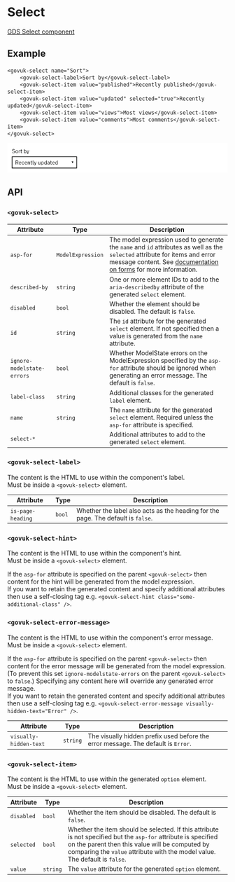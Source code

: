 # Select

[GDS Select component](https://design-system.service.gov.uk/components/select/)

## Example

```razor
<govuk-select name="Sort">
    <govuk-select-label>Sort by</govuk-select-label>
    <govuk-select-item value="published">Recently published</govuk-select-item>
    <govuk-select-item value="updated" selected="true">Recently updated</govuk-select-item>
    <govuk-select-item value="views">Most views</govuk-select-item>
    <govuk-select-item value="comments">Most comments</govuk-select-item>
</govuk-select>
```

![Select](../images/select.png)

## API

### `<govuk-select>`

| Attribute | Type | Description |
| --- | --- | --- |
| `asp-for` | `ModelExpression` | The model expression used to generate the `name` and `id` attributes as well as the `selected` attribute for items and error message content. See [documentation on forms](forms.md) for more information. |
| `described-by` | `string` | One or more element IDs to add to the `aria-describedby` attribute of the generated `select` element. |
| `disabled` | `bool` | Whether the element should be disabled. The default is `false`. |
| `id` | `string` | The `id` attribute for the generated `select` element. If not specified then a value is generated from the `name` attribute. |
| `ignore-modelstate-errors` | `bool` | Whether ModelState errors on the ModelExpression specified by the `asp-for` attribute should be ignored when generating an error message. The default is `false`. |
| `label-class` | `string` | Additional classes for the generated `label` element. |
| `name` | `string` | The `name` attribute for the generated `select` element. Required unless the `asp-for` attribute is specified. |
| `select-*` | | Additional attributes to add to the generated `select` element. |

### `<govuk-select-label>`

The content is the HTML to use within the component's label.\
Must be inside a `<govuk-select>` element.

| Attribute | Type | Description |
| --- | --- | --- |
| `is-page-heading` | `bool` | Whether the label also acts as the heading for the page. The default is `false`. |

### `<govuk-select-hint>`

The content is the HTML to use within the component's hint.\
Must be inside a `<govuk-select>` element.

If the `asp-for` attribute is specified on the parent `<govuk-select>` then content for the hint will be generated from the model expression.\
If you want to retain the generated content and specify additional attributes then use a self-closing tag e.g.
`<govuk-select-hint class="some-additional-class" />`.

### `<govuk-select-error-message>`

The content is the HTML to use within the component's error message.\
Must be inside a `<govuk-select>` element.

If the `asp-for` attribute is specified on the parent `<govuk-select>` then content for the error message will be generated from the model expression.
(To prevent this set `ignore-modelstate-errors` on the parent `<govuk-select>` to `false`.) Specifying any content here will override any generated error message.\
If you want to retain the generated content and specify additional attributes then use a self-closing tag e.g.
`<govuk-select-error-message visually-hidden-text="Error" />`.

| Attribute | Type | Description |
| --- | --- | --- |
| `visually-hidden-text` | `string` | The visually hidden prefix used before the error message. The default is `Error`. |

### `<govuk-select-item>`

The content is the HTML to use within the generated `option` element.\
Must be inside a `<govuk-select>` element.

| Attribute | Type | Description |
| --- | --- | --- |
| `disabled` | `bool` | Whether the item should be disabled. The default is `false`. |
| `selected` | `bool` | Whether the item should be selected. If this attribute is not specified but the `asp-for` attribute is specified on the parent then this value will be computed by comparing the `value` attribute with the model value. The default is `false`. |
| `value` | `string` | The `value` attribute for the generated `option` element. |
